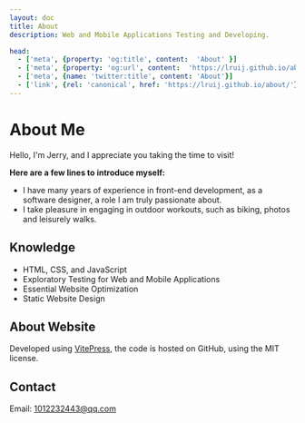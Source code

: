 ```yaml
---
layout: doc
title: About
description: Web and Mobile Applications Testing and Developing.

head:
  - ['meta', {property: 'og:title', content:  'About' }]
  - ['meta', {property: 'og:url', content:  'https://lruij.github.io/about/' }]
  - ['meta', {name: 'twitter:title', content: 'About'}]
  - ['link', {rel: 'canonical', href: 'https://lruij.github.io/about/'}]
---
```


# About Me

Hello, I'm Jerry, and I appreciate you taking the time to visit!

**Here are a few lines to introduce myself:**

- I have many years of experience in front-end development, as a software designer, a role I am truly passionate about.
- I take pleasure in engaging in outdoor workouts, such as biking, photos and leisurely walks.

## Knowledge

- HTML, CSS, and JavaScript
- Exploratory Testing for Web and Mobile Applications
- Essential Website Optimization
- Static Website Design

## About Website

Developed using [VitePress](https://vitepress.dev/), the code is hosted on GitHub, using the MIT license.

## Contact

Email: 1012232443@qq.com

<VPTeamMembers size="small" :members="members" />

<script setup>
import { VPTeamMembers } from 'vitepress/theme'

const members = [
  {
    avatar: 'https://avatars.githubusercontent.com/u/17046447?v=4',
    name: 'Jerry',
    title: 'SDE',
    links: [
      { icon: 'github', link: 'https://github.com/lruij' }
    ]
  },

]
</script>
